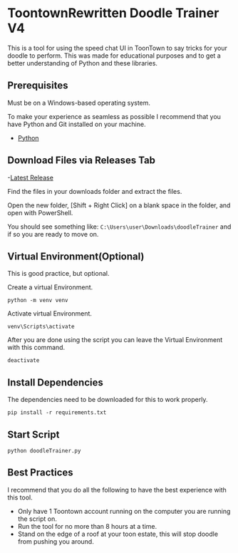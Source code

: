 # ToontownRewritten Doodle Trainer V4

This is a tool for using the speed chat UI in ToonTown to say tricks for your doodle to perform. This was made for educational purposes and to get a better understanding of Python and these libraries.

## Prerequisites

Must be on a Windows-based operating system.

To make your experience as seamless as possible I recommend that you have Python and Git installed on your machine.

- [Python](https://www.python.org/downloads/)

## Download Files via Releases Tab

-[Latest Release](https://github.com/arcygarcy/doodleTrainer/releases/latest)

Find the files in your downloads folder and extract the files.

Open the new folder, [Shift + Right Click] on a blank space in the folder, and open with PowerShell.

You should see something like: ```C:\Users\user\Downloads\doodleTrainer``` and if so you are ready to move on.

## Virtual Environment(Optional)

This is good practice, but optional.

Create a virtual Environment.

```python -m venv venv```

Activate virtual Environment.

```venv\Scripts\activate```

After you are done using the script you can leave the Virtual Environment with this command.

```deactivate```

## Install Dependencies

The dependencies need to be downloaded for this to work properly.

```pip install -r requirements.txt```

## Start Script

```python doodleTrainer.py```

## Best Practices

I recommend that you do all the following to have the best experience with this tool.

- Only have 1 Toontown account running on the computer you are running the script on.
- Run the tool for no more than 8 hours at a time.
- Stand on the edge of a roof at your toon estate, this will stop doodle from pushing you around.
